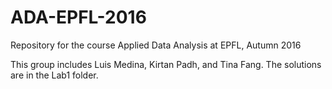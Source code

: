 # ADA-EPFL-2016
Repository for the course Applied Data Analysis at EPFL, Autumn 2016

This group includes Luis Medina, Kirtan Padh, and Tina Fang.
The solutions are in the Lab1 folder.
